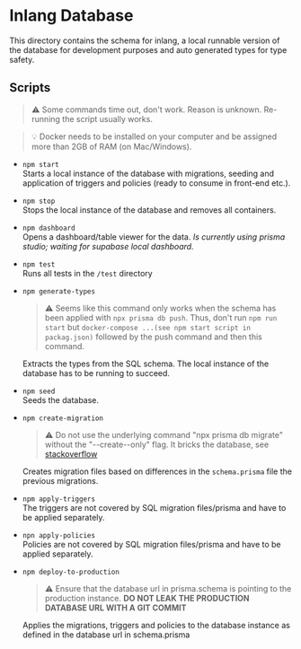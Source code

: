 # Inlang Database

This directory contains the schema for inlang, a local runnable version of the database for
development purposes and auto generated types for type safety.

## Scripts

> :warning: Some commands time out, don't work. Reason is unknown. Re-running the script usually works.

> :bulb: Docker needs to be installed on your computer and be assigned more than 2GB of RAM (on Mac/Windows).

- `npm start`  
  Starts a local instance of the database with migrations, seeding and application of triggers and policies (ready to consume in front-end etc.).

- `npm stop`  
  Stops the local instance of the database and removes all containers.

- `npm dashboard`  
  Opens a dashboard/table viewer for the data.
  _Is currently using prisma studio; waiting for supabase local dashboard._

- `npm test`  
  Runs all tests in the `/test` directory

- `npm generate-types`

  > :warning: Seems like this command only works when the schema has been applied with `npx prisma db push`.
  > Thus, don't run `npm run start` but `docker-compose ...(see npm start script in packag.json)` followed by
  > the push command and then this command.

  Extracts the types from the SQL schema. The local instance of the database has to be running to succeed.

- `npm seed`  
  Seeds the database.

- `npm create-migration`

  > :warning: Do not use the underlying command "npx prisma db migrate" without the "--create--only" flag. It bricks the database, see [stackoverflow](https://stackoverflow.com/questions/67551593/supabase-client-permission-denied-for-schema-public)

  Creates migration files based on differences in the `schema.prisma` file the previous migrations.

- `npm apply-triggers`  
  The triggers are not covered by SQL migration files/prisma and have to be applied separately.

- `npn apply-policies`  
  Policies are not covered by SQL migration files/prisma and have to be applied separately.

- `npm deploy-to-production`

  > :warning: Ensure that the database url in prisma.schema is pointing to the production instance. **DO NOT LEAK THE PRODUCTION DATABASE URL WITH A GIT COMMIT**

  Applies the migrations, triggers and policies to the database instance as defined in the database url in schema.prisma
